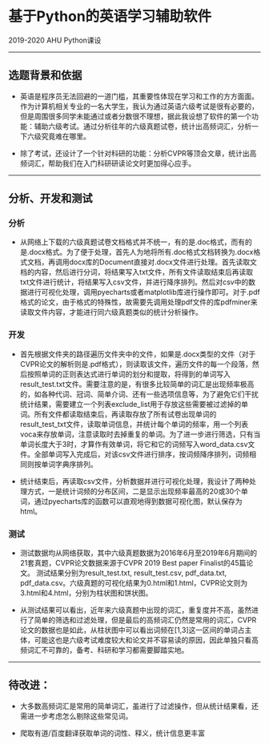 # 基于Python的英语学习辅助软件
2019-2020 AHU Python课设
***
## 选题背景和依据
*    英语是程序员无法回避的一道门槛，其重要性体现在学习和工作的方方面面。作为计算机相关专业的一名大学生，我认为通过英语六级考试是很有必要的，但是周围很多同学未能通过或者分数很不理想，据此我设想了软件的第一个功能：辅助六级考试。通过分析往年的六级真题试卷，统计出高频词汇，分析一下六级究竟难在哪里。

*    除了考试，还设计了一个针对科研的功能：分析CVPR等顶会文章，统计出高频词汇，帮助我们在入门科研研读论文时更加得心应手。
***
## 分析、开发和测试
### 分析
*    从网络上下载的六级真题试卷文档格式并不统一，有的是.doc格式，而有的是.docx格式。为了便于处理，首先人为地将所有.doc格式文档转换为.docx格式文档，再调用docx库的Document直接对.docx文件进行处理。首先读取文档的内容，然后进行分词，将结果写入txt文件，所有文件读取结束后再读取txt文件进行统计，将结果写入csv文件，并进行降序排列。然后对csv中的数据进行可视化处理，调用pyecharts或者matplotlib库进行操作即可。对于.pdf格式的论文，由于格式的特殊性，故需要先调用处理pdf文件的库pdfminer来读取文件内容，才能进行同六级真题类似的统计分析操作。

### 开发
*    首先根据文件夹的路径遍历文件夹中的文件，如果是.docx类型的文件（对于CVPR论文的解析则是.pdf格式），则读取该文件，遍历文件的每一个段落，然后按照单词的正则表达式进行单词的划分和提取，将得到的单词写入result_test.txt文件。需要注意的是，有很多比较简单的词汇是出现频率极高的，如各种代词、冠词、简单介词、还有一些选项信息等，为了避免它们干扰统计结果，需要建立一个列表exclude_list用于存放这些需要被过滤掉的单词。所有文件都读取结束后，再读取存放了所有试卷出现单词的result_test_txt文件，读取单词信息，并统计每个单词的频率，用一个列表voca来存放单词，注意读取时去掉重复的单词。为了进一步进行筛选，只有当单词长度大于3时，才算作有效单词，将它和它的词频写入word_data.csv文件。全部单词写入完成后，对该csv文件进行排序，按词频降序排列，词频相同则按单词字典序排列。

*    统计结束后，再读取csv文件，分析数据并进行可视化处理，我设计了两种处理方式，一是统计词频的分布区间，二是显示出现频率最高的20或30个单词，通过pyecharts库的函数可以直观地得到数据可视化图，默认保存为html。

### 测试
*    测试数据均从网络获取，其中六级真题数据为2016年6月至2019年6月期间的21套真题，CVPR论文数据来源于CVPR 2019 Best paper Finalist的45篇论文。
测试结果分别为result_test.txt, result_test.csv, pdf_data.txt, pdf_data.csv。六级真题的可视化结果为0.html和1.html，CVPR论文则为3.html和4.html，分别为柱状图和饼状图。

*    从测试结果可以看出，近年来六级真题中出现的词汇，重复度并不高，虽然进行了简单的筛选和过滤处理，但是最后的高频词汇仍然是常用的词汇，CVPR论文的数据也是如此，从柱状图中可以看出词频在[1,3]这一区间的单词占主体，可能这也是六级考试难度较大和论文并不容易读的原因，因此单独只看高频词汇不可靠的，备考、科研和学习都需要脚踏实地。
***

## 待改进：
*    大多数高频词汇是常用的简单词汇，虽进行了过滤操作，但从统计结果看，还需进一步考虑怎么剔除这些常见词。

*    爬取有道/百度翻译获取单词的词性、释义，统计信息更丰富
